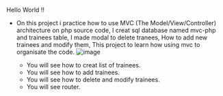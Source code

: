 Hello World !!

- On this project i practice how to use MVC (The Model/View/Controller) architecture on php source code, I creat sql database named mvc-php and trainees table, I made modal to delete tranees, How to add new trainees and modify them, This project to learn how using mvc to organisate the code.
![image](https://github.com/user-attachments/assets/1355bd9b-3055-477b-ac71-6518c09dbd5b)

  - You will see how to creat list of trainees.
  - You will see how to add trainees.
  - You will see how to delete and modify trainees.
  - You will see router.



